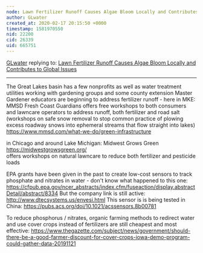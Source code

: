 ```yaml
---
node: Lawn Fertilizer Runoff Causes Algae Bloom Locally and Contributes to Global Issues
author: GLwater
created_at: 2020-02-17 20:15:50 +0000
timestamp: 1581970550
nid: 22200
cid: 26339
uid: 665751
---
```




[GLwater](../profile/GLwater) replying to: [Lawn Fertilizer Runoff Causes Algae Bloom Locally and Contributes to Global Issues](../notes/Dave/01-02-2020/lawn-fertilizer-runoff-causes-algae-bloom-locally-and-contributes-to-global-issues)

----
The Great Lakes basin has a few nonprofits as well as water treatment utilities working with gardening groups and some county extension Master Gardener educators are beginning to address fertilizer runoff - here in MKE:
MMSD Fresh Coast Guardians offers free workshops to both consumers and lawncare operators to address runoff, both fertilizer and road salt (workshops on safe snow removal to stop common practice of plowing excess roadway snows into ephemeral streams that flow straight into lakes) https://www.mmsd.com/what-we-do/green-infrastructure

in Chicago and around Lake Michigan: Midwest Grows Green 
https://midwestgrowsgreen.org/  
offers workshops on natural lawncare to reduce both fertilizer and pesticide loads

EPA grants have been given in the past to create low-cost sensors to track phosphate and nitrates in water - don't know what happened to this one:
https://cfpub.epa.gov/ncer_abstracts/index.cfm/fuseaction/display.abstractDetail/abstract/8334
But the company link is still active: http://www.dtecsystems.us/envesi.html
This sensor is is being tested in China:
https://pubs.acs.org/doi/10.1021/acssensors.8b00781

To reduce phosphorus / nitrates, organic farming methods to redirect water and use cover crops instead of fertilizers are still cheapest and most effective:
https://www.thegazette.com/subject/news/government/should-there-be-a-good-farmer-discount-for-cover-crops-iowa-demo-program-could-gather-data-20191121